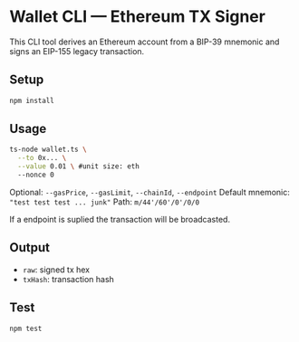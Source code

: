 # Wallet CLI — Ethereum TX Signer

This CLI tool derives an Ethereum account from a BIP-39 mnemonic and signs an EIP-155 legacy transaction.

## Setup

```bash
npm install
```

## Usage

```bash
ts-node wallet.ts \
  --to 0x... \
  --value 0.01 \ #unit size: eth
  --nonce 0
```




Optional: `--gasPrice`, `--gasLimit`, `--chainId`, `--endpoint`
Default mnemonic: `"test test test ... junk"`
Path: `m/44'/60'/0'/0/0`

If a endpoint is suplied the transaction will be broadcasted.

## Output

- `raw`: signed tx hex
- `txHash`: transaction hash

## Test

```bash
npm test
```
